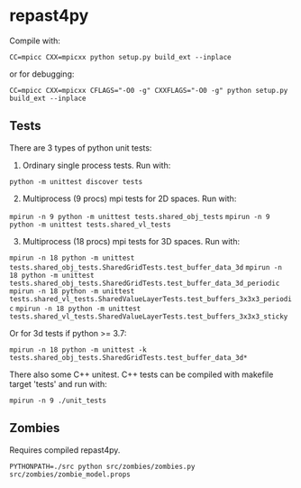 # repast4py

Compile with: 

`CC=mpicc CXX=mpicxx python setup.py build_ext --inplace`

or for debugging:

`CC=mpicc CXX=mpicxx CFLAGS="-O0 -g" CXXFLAGS="-O0 -g" python setup.py build_ext --inplace`

## Tests ##

There are 3 types of python unit tests:

1. Ordinary single process tests. Run with:

`python -m unittest discover tests` 

2. Multiprocess (9 procs) mpi tests for 2D spaces. Run with:

`mpirun -n 9 python -m unittest tests.shared_obj_tests`
`mpirun -n 9 python -m unittest tests.shared_vl_tests`

3. Multiprocess (18 procs) mpi tests for 3D spaces. Run with:

`mpirun -n 18 python -m unittest tests.shared_obj_tests.SharedGridTests.test_buffer_data_3d`
`mpirun -n 18 python -m unittest tests.shared_obj_tests.SharedGridTests.test_buffer_data_3d_periodic`
`mpirun -n 18 python -m unittest tests.shared_vl_tests.SharedValueLayerTests.test_buffers_3x3x3_periodic`
`mpirun -n 18 python -m unittest tests.shared_vl_tests.SharedValueLayerTests.test_buffers_3x3x3_sticky`

Or for 3d tests if python >= 3.7:

`mpirun -n 18 python -m unittest -k tests.shared_obj_tests.SharedGridTests.test_buffer_data_3d*`


There also some C++ unitest. C++ tests can be compiled with makefile target 'tests' and run with:

`mpirun -n 9 ./unit_tests`

## Zombies ##

Requires compiled repast4py.

`PYTHONPATH=./src python src/zombies/zombies.py src/zombies/zombie_model.props`